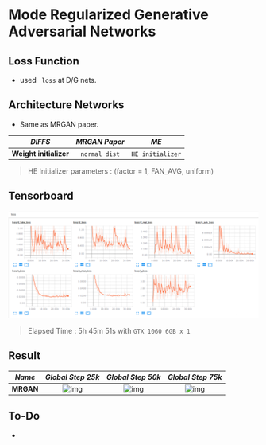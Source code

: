 # Mode Regularized Generative Adversarial Networks

## Loss Function

* used `` loss`` at D/G nets.

## Architecture Networks

* Same as MRGAN paper.

*DIFFS* | *MRGAN Paper* | *ME*  |
 :---:  |     :---:      | :---: |
 **Weight initializer** | ``normal dist`` | ``HE initializer`` |
  
> HE Initializer parameters       : (factor = 1, FAN_AVG, uniform)

## Tensorboard

![result](./mrgan_tb.png)

> Elapsed Time : 5h 45m 51s with ``GTX 1060 6GB x 1``

## Result

*Name* | *Global Step 25k* | *Global Step 50k* | *Global Step 75k*
:---: | :---: | :---: | :---:
**MRGAN**      | ![img](./gen_img/train_00025000.png) | ![img](./gen_img/train_00050000.png) | ![img](./gen_img/train_00075000.png)

## To-Do
* 